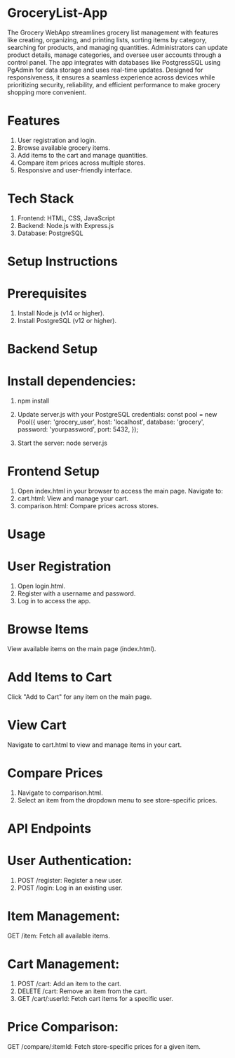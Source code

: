 # GroceryList-App

The Grocery WebApp streamlines grocery list management with features like creating, organizing, and printing lists, sorting items by category, searching for products, and managing quantities. Administrators can update product details, manage categories, and oversee user accounts through a control panel. The app integrates with databases like PostgressSQL using PgAdmin for data storage and uses real-time updates. Designed for responsiveness, it ensures a seamless experience across devices while prioritizing security, reliability, and efficient performance to make grocery shopping more convenient.


# Features
1. User registration and login.
2. Browse available grocery items.
3. Add items to the cart and manage quantities.
4. Compare item prices across multiple stores.
5. Responsive and user-friendly interface.

# Tech Stack
1. Frontend: HTML, CSS, JavaScript
2. Backend: Node.js with Express.js
3. Database: PostgreSQL

# Setup Instructions

# Prerequisites
1. Install Node.js (v14 or higher).
2. Install PostgreSQL (v12 or higher).

# Backend Setup

# Install dependencies:
1. npm install

2. Update server.js with your PostgreSQL credentials:
const pool = new Pool({
    user: 'grocery_user',
    host: 'localhost',
    database: 'grocery',
    password: 'yourpassword',
    port: 5432,
});

3. Start the server:
node server.js

# Frontend Setup
1. Open index.html in your browser to access the main page.
Navigate to:
1. cart.html: View and manage your cart.
2. comparison.html: Compare prices across stores.

# Usage

# User Registration
1. Open login.html.
2. Register with a username and password.
3. Log in to access the app.

# Browse Items
View available items on the main page (index.html).

# Add Items to Cart
Click "Add to Cart" for any item on the main page.

# View Cart
Navigate to cart.html to view and manage items in your cart.

# Compare Prices
1. Navigate to comparison.html.
2. Select an item from the dropdown menu to see store-specific prices.

# API Endpoints

# User Authentication:
1. POST /register: Register a new user.
2. POST /login: Log in an existing user.

# Item Management:
GET /item: Fetch all available items.

# Cart Management:
1. POST /cart: Add an item to the cart.
2. DELETE /cart: Remove an item from the cart.
3. GET /cart/:userId: Fetch cart items for a specific user.
# Price Comparison:
GET /compare/:itemId: Fetch store-specific prices for a given item.
